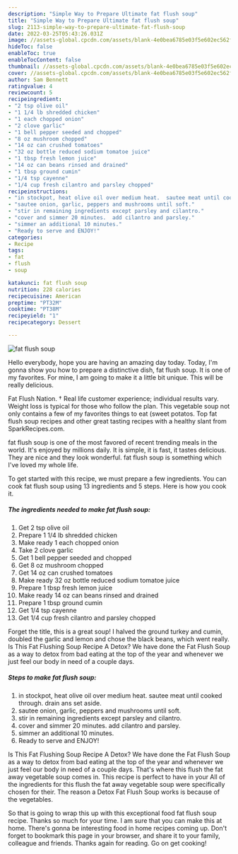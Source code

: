 ```yaml
---
description: "Simple Way to Prepare Ultimate fat flush soup"
title: "Simple Way to Prepare Ultimate fat flush soup"
slug: 2113-simple-way-to-prepare-ultimate-fat-flush-soup
date: 2022-03-25T05:43:26.031Z
image: //assets-global.cpcdn.com/assets/blank-4e0bea6785e03f5e602ec562f230caae08da540cada707380b4fe1bbebba43da.png
hideToc: false
enableToc: true
enableTocContent: false
thumbnail: //assets-global.cpcdn.com/assets/blank-4e0bea6785e03f5e602ec562f230caae08da540cada707380b4fe1bbebba43da.png
cover: //assets-global.cpcdn.com/assets/blank-4e0bea6785e03f5e602ec562f230caae08da540cada707380b4fe1bbebba43da.png
author: Sam Bennett
ratingvalue: 4
reviewcount: 5
recipeingredient:
- "2 tsp olive oil"
- "1 1/4 lb shredded chicken"
- "1 each chopped onion"
- "2 clove garlic"
- "1 bell pepper seeded and chopped"
- "8 oz mushroom chopped"
- "14 oz can crushed tomatoes"
- "32 oz bottle reduced sodium tomatoe juice"
- "1 tbsp fresh lemon juice"
- "14 oz can beans rinsed and drained"
- "1 tbsp ground cumin"
- "1/4 tsp cayenne"
- "1/4 cup fresh cilantro and parsley chopped"
recipeinstructions:
- "in stockpot, heat olive oil over medium heat.  sautee meat until cooked through.  drain ans set aside."
- "sautee onion, garlic, peppers and mushrooms until soft."
- "stir in remaining ingredients except parsley and cilantro."
- "cover and simmer 20 minutes.  add cilantro and parsley."
- "simmer an additional 10 minutes."
- "Ready to serve and ENJOY!"
categories:
- Recipe
tags:
- fat
- flush
- soup

katakunci: fat flush soup 
nutrition: 228 calories
recipecuisine: American
preptime: "PT32M"
cooktime: "PT38M"
recipeyield: "1"
recipecategory: Dessert

---
```



![fat flush soup](//assets-global.cpcdn.com/assets/blank-4e0bea6785e03f5e602ec562f230caae08da540cada707380b4fe1bbebba43da.png)

Hello everybody, hope you are having an amazing day today. Today, I'm gonna show you how to prepare a distinctive dish, fat flush soup. It is one of my favorites. For mine, I am going to make it a little bit unique. This will be really delicious.

Fat Flush Nation. † Real life customer experience; individual results vary. Weight loss is typical for those who follow the plan. This vegetable soup not only contains a few of my favorites things to eat (sweet potatos. Top fat flush soup recipes and other great tasting recipes with a healthy slant from SparkRecipes.com.

fat flush soup is one of the most favored of recent trending meals in the world. It's enjoyed by millions daily. It is simple, it is fast, it tastes delicious. They are nice and they look wonderful. fat flush soup is something which I've loved my whole life.


To get started with this recipe, we must prepare a few ingredients. You can cook fat flush soup using 13 ingredients and 5 steps. Here is how you cook it.

<!--inarticleads1-->

##### The ingredients needed to make fat flush soup:

1. Get 2 tsp olive oil
1. Prepare 1 1/4 lb shredded chicken
1. Make ready 1 each chopped onion
1. Take 2 clove garlic
1. Get 1 bell pepper seeded and chopped
1. Get 8 oz mushroom chopped
1. Get 14 oz can crushed tomatoes
1. Make ready 32 oz bottle reduced sodium tomatoe juice
1. Prepare 1 tbsp fresh lemon juice
1. Make ready 14 oz can beans rinsed and drained
1. Prepare 1 tbsp ground cumin
1. Get 1/4 tsp cayenne
1. Get 1/4 cup fresh cilantro and parsley chopped


Forget the title, this is a great soup! I halved the ground turkey and cumin, doubled the garlic and lemon and chose the black beans, which went really. Is This Fat Flushing Soup Recipe A Detox? We have done the Fat Flush Soup as a way to detox from bad eating at the top of the year and whenever we just feel our body in need of a couple days. 

<!--inarticleads2-->

##### Steps to make fat flush soup:

1. in stockpot, heat olive oil over medium heat.  sautee meat until cooked through.  drain ans set aside.
1. sautee onion, garlic, peppers and mushrooms until soft.
1. stir in remaining ingredients except parsley and cilantro.
1. cover and simmer 20 minutes.  add cilantro and parsley.
1. simmer an additional 10 minutes.
1. Ready to serve and ENJOY!

Is This Fat Flushing Soup Recipe A Detox? We have done the Fat Flush Soup as a way to detox from bad eating at the top of the year and whenever we just feel our body in need of a couple days. That&#39;s where this flush the fat away vegetable soup comes in. This recipe is perfect to have in your All of the ingredients for this flush the fat away vegetable soup were specifically chosen for their. The reason a Detox Fat Flush Soup works is because of the vegetables. 

So that is going to wrap this up with this exceptional food fat flush soup recipe. Thanks so much for your time. I am sure that you can make this at home. There's gonna be interesting food in home recipes coming up. Don't forget to bookmark this page in your browser, and share it to your family, colleague and friends. Thanks again for reading. Go on get cooking!

